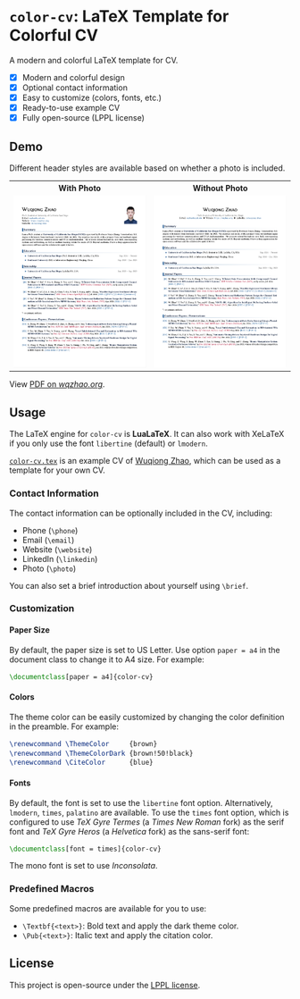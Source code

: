 # `color-cv`: LaTeX Template for Colorful CV
A modern and colorful LaTeX template for CV.

- [x] Modern and colorful design
- [x] Optional contact information
- [x] Easy to customize (colors, fonts, etc.)
- [x] Ready-to-use example CV
- [x] Fully open-source (LPPL license)

## Demo
Different header styles are available based on whether a photo is included.

<table>
  <tr>
    <th style="text-align:center;">With Photo</th>
    <th style="text-align:center;">Without Photo</th>
  </tr>
  <tr>
    <td style="text-align:center;" width=50%><img src="demo/w-photo.png" alt="With Photo"></td>
    <td style="text-align:center;" width=50%><img src="demo/wo-photo.png" alt="Without Photo"></td>
  </tr>
</table>

View [PDF on *wqzhao.org*](https://go.wqzhao.org/cv).

## Usage
The LaTeX engine for `color-cv` is **LuaLaTeX**.
It can also work with XeLaTeX if you only use the font `libertine` (default) or `lmodern`.

[`color-cv.tex`](color-cv.tex) is an example CV of [Wuqiong Zhao](https://wqzhao.org),
which can be used as a template for your own CV.

### Contact Information
The contact information can be optionally included in the CV, including:
- Phone (`\phone`)
- Email (`\email`)
- Website (`\website`)
- LinkedIn (`\linkedin`)
- Photo (`\photo`)

You can also set a brief introduction about yourself using `\brief`.

### Customization
#### Paper Size
By default, the paper size is set to US Letter.
Use option `paper = a4` in the document class to change it to A4 size.
For example:
```latex
\documentclass[paper = a4]{color-cv}
```

#### Colors
The theme color can be easily customized by changing the color definition in the preamble.
For example:
```latex
\renewcommand \ThemeColor     {brown}
\renewcommand \ThemeColorDark {brown!50!black}
\renewcommand \CiteColor      {blue}
```

#### Fonts
By default, the font is set to use the `libertine` font option.
Alternatively, `lmodern`, `times`, `palatino` are available.
To use the `times` font option, which is configured to use *TeX Gyre Termes* (a *Times New Roman* fork) as the serif font and *TeX Gyre Heros* (a *Helvetica* fork) as the sans-serif font:
```latex
\documentclass[font = times]{color-cv}
```

The mono font is set to use *Inconsolata*.

### Predefined Macros
Some predefined macros are available for you to use:
- `\Textbf{<text>}`: Bold text and apply the dark theme color.
- `\Pub{<text>}`: Italic text and apply the citation color.

## License
This project is open-source under the [LPPL license](LICENSE).
